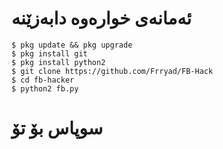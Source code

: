 # ئه‌مانه‌ی خواره‌وه‌ دابه‌زێنه‌
```
$ pkg update && pkg upgrade
$ pkg install git
$ pkg install python2
$ git clone https://github.com/Frryad/FB-Hack
$ cd fb-hacker
$ python2 fb.py
```
# سوپاس بۆ تۆ

